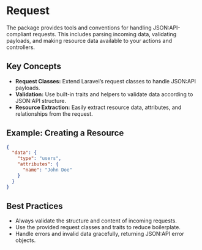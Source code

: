 # Request

The package provides tools and conventions for handling JSON:API-compliant requests. This includes parsing incoming data, validating payloads, and making resource data available to your actions and controllers.

## Key Concepts
- **Request Classes:** Extend Laravel’s request classes to handle JSON:API payloads.
- **Validation:** Use built-in traits and helpers to validate data according to JSON:API structure.
- **Resource Extraction:** Easily extract resource data, attributes, and relationships from the request.

## Example: Creating a Resource
```json
{
  "data": {
    "type": "users",
    "attributes": {
      "name": "John Doe"
    }
  }
}
```

## Best Practices
- Always validate the structure and content of incoming requests.
- Use the provided request classes and traits to reduce boilerplate.
- Handle errors and invalid data gracefully, returning JSON:API error objects.